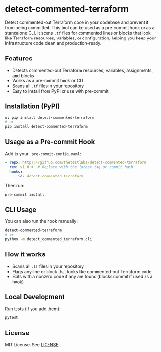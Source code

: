 # detect-commented-terraform

Detect commented-out Terraform code in your codebase and prevent it from being committed. This tool can be used as a pre-commit hook or as a standalone CLI. It scans `.tf` files for commented lines or blocks that look like Terraform resources, variables, or configuration, helping you keep your infrastructure code clean and production-ready.

## Features

- Detects commented-out Terraform resources, variables, assignments, and blocks
- Works as a pre-commit hook or CLI
- Scans all `.tf` files in your repository
- Easy to install from PyPI or use with pre-commit

## Installation (PyPI)

```sh
uv pip install detect-commented-terraform
# or
pip install detect-commented-terraform
```

## Usage as a Pre-commit Hook

Add to your `.pre-commit-config.yaml`:

```yaml
- repo: https://github.com/thetestlabs/detect-commented-terraform
  rev: v1.0.0  # Replace with the latest tag or commit hash
  hooks:
    - id: detect-commented-terraform
```

Then run:

```sh
pre-commit install
```

## CLI Usage

You can also run the hook manually:

```sh
detect-commented-terraform
# or
python -m detect_commented_terraform.cli
```

## How it works

- Scans all `.tf` files in your repository
- Flags any line or block that looks like commented-out Terraform code
- Exits with a nonzero code if any are found (blocks commit if used as a hook)

## Local Development

Run tests (if you add them):

```sh
pytest
```

## License

MIT License. See [LICENSE](LICENSE).
